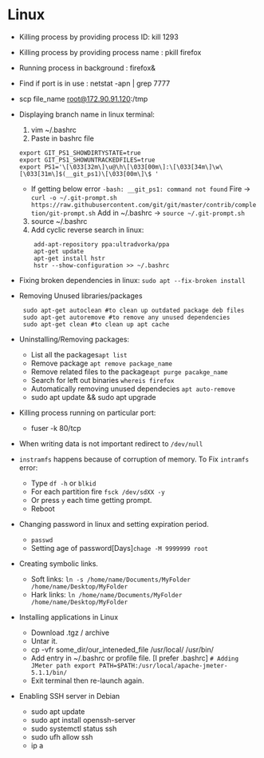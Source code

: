 # Linux
* Killing process by providing process ID: kill 1293
* Killing process by providing process name : pkill firefox
* Running process in background : firefox&
* Find if port is in use : netstat -apn | grep 7777
* scp file_name root@172.90.91.120:/tmp
* Displaying branch name in linux terminal:
  1. vim ~/.bashrc
  2. Paste in bashrc file
  	```
	export GIT_PS1_SHOWDIRTYSTATE=true
	export GIT_PS1_SHOWUNTRACKEDFILES=true
	export PS1='\[\033[32m\]\u@\h\[\033[00m\]:\[\033[34m\]\w\[\033[31m\]$(__git_ps1)\[\033[00m\]\$ '
  	```
	- If getting below error `-bash: __git_ps1: command not found`
	  Fire -> `curl -o ~/.git-prompt.sh https://raw.githubusercontent.com/git/git/master/contrib/completion/git-prompt.sh`
	  Add in ~/.bashrc -> `source ~/.git-prompt.sh`
	
  3. source ~/.bashrc
  4. Add cyclic reverse search in linux:
  	```
		add-apt-repository ppa:ultradvorka/ppa
		apt-get update
		apt-get install hstr
		hstr --show-configuration >> ~/.bashrc
	```
* Fixing broken dependencies in linux:
     `sudo apt --fix-broken install`
* Removing Unused libraries/packages
  ``` 
   sudo apt-get autoclean #to clean up outdated package deb files
   sudo apt-get autoremove #to remove any unused dependencies
   sudo apt-get clean #to clean up apt cache
   ```
* Uninstalling/Removing packages:
  - List all the packages`apt list`
  - Remove package `apt remove package_name`
  - Remove related files to the package`apt purge pacakge_name`
  - Search for left out binaries `whereis firefox`
  - Automatically removing unused dependecies `apt auto-remove`
  - sudo apt update && sudo apt upgrade
* Killing process running on particular port:
  - fuser -k 80/tcp
* When writing data is not important redirect to `/dev/null`
* `instramfs` happens because of corruption of memory. 
   To Fix `intramfs` error:
  - Type `df -h` or `blkid`
  - For each partition fire `fsck /dev/sdXX -y`
  - Or press `y` each time getting prompt.
  - Reboot
* Changing password in linux and setting expiration period.
  - `passwd`
  - Setting age of password[Days]`chage -M 9999999 root`
* Creating symbolic links.
  - Soft links: `ln -s /home/name/Documents/MyFolder /home/name/Desktop/MyFolder`
  - Hark links: `ln /home/name/Documents/MyFolder /home/name/Desktop/MyFolder`
  
* Installing applications in Linux
  - Download .tgz / archive
  - Untar it.
  - cp -vfr some_dir/our_inteneded_file /usr/local/ /usr/bin/
  - Add entry in ~/.bashrc or profile file. [I prefer .bashrc]
    `# Adding JMeter path
     export PATH=$PATH:/usr/local/apache-jmeter-5.1.1/bin/`
  - Exit terminal then re-launch again.
* Enabling SSH server in Debian
  - sudo apt update 
  - sudo apt install openssh-server
  - sudo systemctl status ssh
  - sudo ufh allow ssh
  - ip a

